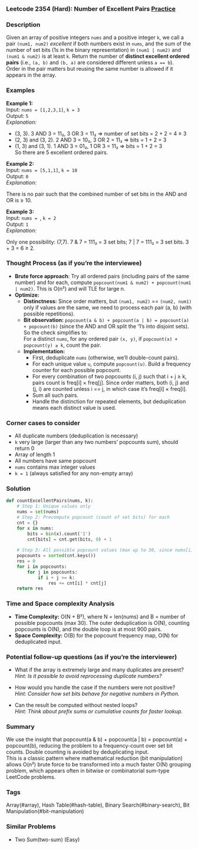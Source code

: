 ### Leetcode 2354 (Hard): Number of Excellent Pairs [Practice](https://leetcode.com/problems/number-of-excellent-pairs)

### Description  
Given an array of positive integers `nums` and a positive integer `k`, we call a pair `(num1, num2)` *excellent* if both numbers exist in `nums`, and the sum of the number of set bits (1s in the binary representation) in `(num1 | num2)` and `(num1 & num2)` is at least `k`. Return the number of **distinct excellent ordered pairs** (i.e., `(a, b)` and `(b, a)` are considered different unless `a == b`).  
Order in the pair matters but reusing the same number is allowed if it appears in the array.

### Examples  

**Example 1:**  
Input: `nums = [1,2,3,1]`, `k = 3`  
Output: `5`  
*Explanation:*

- (3, 3). 3 AND 3 = 11₂, 3 OR 3 = 11₂ ⇒ number of set bits = 2 + 2 = 4 ≥ 3
- (2, 3) and (3, 2). 2 AND 3 = 10₂, 3 OR 2 = 11₂ ⇒ bits = 1 + 2 = 3
- (1, 3) and (3, 1). 1 AND 3 = 01₂, 1 OR 3 = 11₂ ⇒ bits = 1 + 2 = 3  
So there are 5 excellent ordered pairs.

**Example 2:**  
Input: `nums = [5,1,1]`, `k = 10`  
Output: `0`  
*Explanation:*

There is no pair such that the combined number of set bits in the AND and OR is ≥ 10.

**Example 3:**  
Input: `nums = `, `k = 2`  
Output: `1`  
*Explanation:*

Only one possibility: (7,7). 7 & 7 = 111₂ = 3 set bits; 7 | 7 = 111₂ = 3 set bits. 3 + 3 = 6 ≥ 2.

### Thought Process (as if you’re the interviewee)  
- **Brute force approach**: Try all ordered pairs (including pairs of the same number) and for each, compute `popcount(num1 & num2) + popcount(num1 | num2)`. This is O(n²) and will TLE for large n.
- **Optimize:**  
  - **Distinctness:** Since order matters, but `(num1, num2)` == `(num2, num1)` only if values are the same, we need to process each pair (a, b) (with possible repetitions).
  - **Bit observation:** `popcount(a & b) + popcount(a | b) = popcount(a) + popcount(b)` (since the AND and OR split the ‘1’s into disjoint sets). So the check simplifies to:  
    For a distinct `nums`, for any ordered pair `(x, y)`, if `popcount(x) + popcount(y) ≥ k`, count the pair.
  - **Implementation:**  
    - First, deduplicate `nums` (otherwise, we’ll double-count pairs).
    - For each unique value `u`, compute `popcount(u)`. Build a frequency counter for each possible popcount.
    - For every combination of two popcounts (i, j) such that i + j ≥ k, pairs count is freq[i] × freq[j]. Since order matters, both (i, j) and (j, i) are counted unless i == j, in which case it’s freq[i] × freq[i].
    - Sum all such pairs.
    - Handle the distinction for repeated elements, but deduplication means each distinct value is used.

### Corner cases to consider  
- All duplicate numbers (deduplication is necessary)
- `k` very large (larger than any two numbers’ popcounts sum), should return 0
- Array of length 1
- All numbers have same popcount
- `nums` contains max integer values
- `k = 1` (always satisfied for any non-empty array)

### Solution

```python
def countExcellentPairs(nums, k):
    # Step 1: Unique values only
    nums = set(nums)
    # Step 2: Precompute popcount (count of set bits) for each 
    cnt = {}
    for x in nums:
        bits = bin(x).count('1')
        cnt[bits] = cnt.get(bits, 0) + 1
        
    # Step 3: All possible popcount values (max up to 30, since nums[i] ≤ 10^9)
    popcounts = sorted(cnt.keys())
    res = 0
    for i in popcounts:
        for j in popcounts:
            if i + j >= k:
                res += cnt[i] * cnt[j]
    return res
```

### Time and Space complexity Analysis  

- **Time Complexity:** O(N + B²), where N = len(nums) and B = number of possible popcounts (max 30). The outer deduplication is O(N), counting popcounts is O(N), and the double loop is at most 900 pairs.
- **Space Complexity:** O(B) for the popcount frequency map, O(N) for deduplicated input.

### Potential follow-up questions (as if you’re the interviewer)  

- What if the array is extremely large and many duplicates are present?  
  *Hint: Is it possible to avoid reprocessing duplicate numbers?*

- How would you handle the case if the numbers were not positive?  
  *Hint: Consider how set bits behave for negative numbers in Python.*

- Can the result be computed without nested loops?  
  *Hint: Think about prefix sums or cumulative counts for faster lookup.*

### Summary
We use the insight that popcount(a & b) + popcount(a | b) = popcount(a) + popcount(b), reducing the problem to a frequency-count over set bit counts. Double counting is avoided by deduplicating input.  
This is a classic pattern where mathematical reduction (bit manipulation) allows O(n²) brute force to be transformed into a much faster O(N) grouping problem, which appears often in bitwise or combinatorial sum-type LeetCode problems.

### Tags
Array(#array), Hash Table(#hash-table), Binary Search(#binary-search), Bit Manipulation(#bit-manipulation)

### Similar Problems
- Two Sum(two-sum) (Easy)